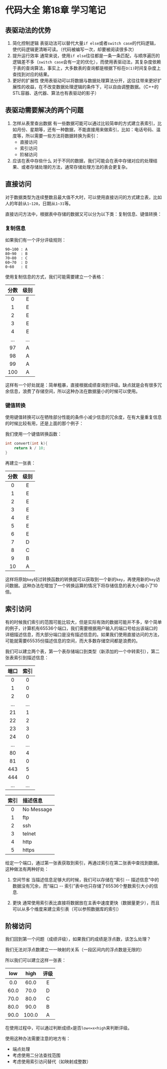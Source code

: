 # 代码大全 第18章 学习笔记

## 表驱动法的优势

1. 简化控制逻辑
   表驱动法可以替代大量`if else`或者`switch case`的代码逻辑，使代码逻辑更清晰可读。（代码被编写一次，却要被阅读很多次）
2. 提升运行效率
   通常来说，使用`if else`往往都是一条一条匹配，与顺序遍历的逻辑差不多（`switch case`会有一定的优化），而使用表驱动法，其复杂度依赖于表的查询算法，事实上，大多数表的查询都是根据下标在`O(1)`时间复杂度上查找到对应的结果。
3. 更好的扩展性
   使用表驱动可以将数据与数据处理算法分开，这往往带来更好扩展性的收益，在不改变数据处理逻辑的条件下，可以自由调整数据。（C++的STL容器、迭代器、算法也有表驱动的影子）

## 表驱动需要解决的两个问题

1. 怎样从表里查出数据
   有一些数据可能可以通过比较简单的方式建立表索引，比如月份、星期等，还有一种数据，不能直接用来做索引，比如：电话号码、温度等，所以需要一些方法将数据转换为索引：
   * 直接访问
   * 索引访问
   * 阶梯访问
2. 应该在表中存些什么
   对于不同的数据，我们可能会在表中存储对应的处理结果、或者存储处理的方法，通常存储处理方法的表会更复杂。

## 直接访问

对于数据类型为连续整数且最大值不大时，可以使用直接访问的方式建立表，比如人的年龄从`1~120`，日期从`1~31`等。

直接访问方法中，根据表中存储的数据又可以分为以下类：复制信息、键值转换：

### 复制信息

如果我们有一个评分评级规则：

```text
90~100 : A
80~90  : B
70~80  : C
60~70  : D
0~60   : E
```

使用复制信息的方式，我们可能需要建立一个表格：

| 分数  | 级别  |
| :---: | :---: |
|   0   |   E   |
|   1   |   E   |
|   2   |   E   |
|   3   |   E   |
|   4   |   E   |
|  ...  |  ...  |
|  97   |   A   |
|  98   |   A   |
|  99   |   A   |
|  100  |   A   |

这样有一个好处就是：简单粗暴，直接根据成绩查询到评级。缺点就是会有很多冗余信息，浪费了存储空间，所以这种办法在数据量小的时候可以使用。

### 键值转换

使用键值转换可以在牺牲部分性能的条件小减少信息的冗余度，在有大量重复信息的时候比较有用，还是上面的那个例子：

我们使用一个键值转换函数：

```cpp
int convert(int k){
    return k / 10;
}
```

再建立一张表：

| 分数  | 级别  |
| :---: | :---: |
|   0   |   E   |
|   1   |   E   |
|   2   |   E   |
|   3   |   E   |
|   4   |   E   |
|   5   |   E   |
|   6   |   E   |
|   7   |   D   |
|   8   |   C   |
|   9   |   B   |
|  10   |   A   |

这样将原始`key`经过转换函数的转换就可以获取到一个新的`key`，再使用新的`key`访问数据。这种办法在增加了一个转换运算的情况下将存储信息的表大小缩小了10倍。

## 索引访问

有的时候我们索引的范围可能比较大，但是实际有效的数据可能并不多，举个简单的例子，计算机有65536个端口，我们需要根据用户输入的端口号给出该端口的详细描述信息，而大部分端口是没有描述信息的。如果我们使用直接访问的方法，可能就需要65535份描述信息的空间，而大多数存储空间都是浪费的。

我们可以建立两个表，第一个表存储端口到类型（新添加的一个中转索引），第二张表索引到描述信息：

| 端口  | 索引  |
| :---: | :---: |
|   0   |   0   |
|   1   |   0   |
|   2   |   0   |
|  ...  |  ...  |
|  21   |   1   |
|  22   |   2   |
|  23   |   3   |
|  24   |   0   |
|  ...  |  ...  |
|  80   |   4   |
|  81   |   0   |
|  443  |   5   |
|  444  |   0   |
|  ...  |  ...  |


| 索引  | 描述信息   |
| :---: | :--------- |
|   0   | No Message |
|   1   | ftp        |
|   2   | ssh        |
|   3   | telnet     |
|   4   | http       |
|   5   | https      |


给定一个端口，通过第一张表获取到索引，再通过索引在第二张表中查找到数据。这种做法有两种好处：

1. 空间节省
   当描述信息足够大的时候，我们可以存储在“索引 -- 描述信息”中的数据没有冗余，而“端口 -- 索引”表中也只存储了65536个整数索引大小的信息.

2. 更快
   通常使用索引表比直接将数据放在主表中速度更快（数据量更少），而且可以从多个维度来建立索引表（可以参照数据库的索引）

## 阶梯访问

我们回到第一个问题（成绩评级），如果我们的成绩是浮点数，该怎么处理？

我们无法对浮点数建立一一映射的关系（一段区间内的浮点数是无限的）

所以我们可以建立这样一张表：

|  low  | high  | 评级  |
| :---: | :---: | :---: |
|  0.0  | 60.0  |   E   |
| 60.0  | 70.0  |   D   |
| 70.0  | 80.0  |   C   |
| 80.0  | 90.0  |   B   |
| 90.0  | 100.0 |   A   |

在使用过程中，可以通过判断成绩`x`是否`low<=x<high`来判断评级。

使用这种办法需要注意的地方有：

* 端点处理
* 考虑使用二分法查找范围
* 考虑使用索引访问替代（如映射成整数）